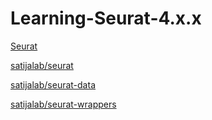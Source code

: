 # Learning-Seurat-4.x.x
 
[Seurat](https://satijalab.org/seurat/index.html)

[satijalab/seurat](https://github.com/satijalab/seurat)

[satijalab/seurat-data](https://github.com/satijalab/seurat-data)

[satijalab/seurat-wrappers](https://github.com/satijalab/seurat-wrappers)
